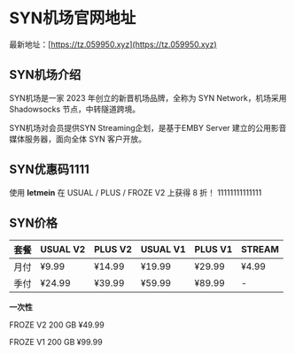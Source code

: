 # SYN机场官网地址

最新地址：[https://tz.059950.xyz](https://tz.059950.xyz)

## SYN机场介绍

SYN机场是一家 2023 年创立的新晋机场品牌，全称为 SYN Network，机场采用 Shadowsocks 节点，中转隧道跨境。

SYN机场对会员提供SYN Streaming企划，是基于EMBY Server 建立的公用影音媒体服务器，面向全体 SYN 客户开放。

## SYN优惠码1111

使用 **letmein** 在 USUAL / PLUS / FROZE V2 上获得 8 折！
11111111111111
## SYN价格

|套餐|USUAL V2|PLUS V2|USUAL V1|PLUS V1|STREAM|
|----|----|----|----|----|----|
|月付|¥9.99|¥14.99|¥19.99|¥29.99|¥4.99|
|季付|¥24.99|¥39.99|¥59.99|¥89.99|-|

**一次性**

FROZE V2  200 GB  ¥49.99

FROZE V1  200 GB  ¥99.99
